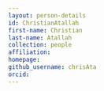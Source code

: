 ```yaml
---
layout: person-details
id: ChristianAtallah
first-name: Christian
last-name: Atallah
collection: people
affiliation:
homepage:
github_username: chrisAta
orcid:
---
```

